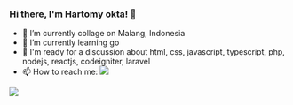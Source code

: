 ### Hi there, I'm Hartomy okta! 👋

- 🔭 I’m currently collage on Malang, Indonesia
- 🌱 I’m currently learning go
- 💬 I'm ready for a discussion about html, css, javascript, typescript, php, nodejs, reactjs, codeigniter, laravel
- 📫 How to reach me: [<img src="https://img.shields.io/badge/Instagram-E4405F?style=for-the-badge&logo=instagram&logoColor=white">](https://www.instagram.com/tomy.oktaa)
<img align="center" src="https://github-readme-stats.vercel.app/api/top-langs/?username=tomyoktavian&theme=dark&hide_langs_below=1" /> 
